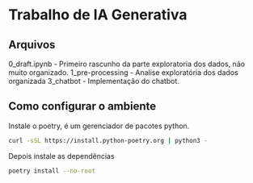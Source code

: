 # Trabalho de IA Generativa


## Arquivos
0_draft.ipynb - Primeiro rascunho da parte exploratoria dos dados, não muito organizado.
1_pre-processing - Analise exploratória dos dados organizada
3_chatbot - Implementação do chatbot.

## Como configurar o ambiente

Instale o poetry, é um gerenciador de pacotes python.
```sh
curl -sSL https://install.python-poetry.org | python3 -
```


Depois instale as dependências
```sh
poetry install --no-root
```


